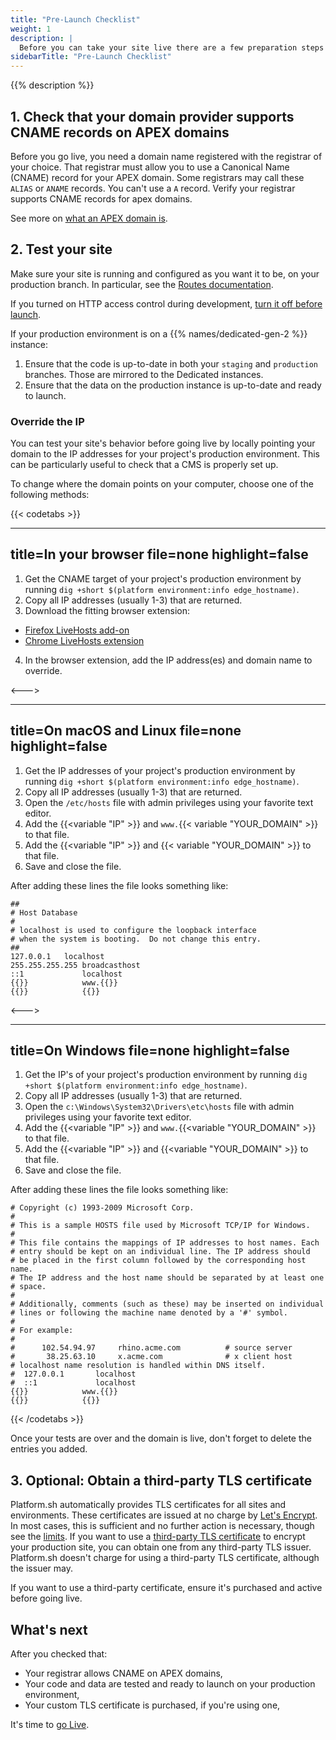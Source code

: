 ```yaml
---
title: "Pre-Launch Checklist"
weight: 1
description: |
  Before you can take your site live there are a few preparation steps to take.
sidebarTitle: "Pre-Launch Checklist"
---
```


{{% description %}}

## 1. Check that your domain provider supports CNAME records on APEX domains

Before you go live, you need a domain name registered with the registrar of your choice.
That registrar must allow you to use a Canonical Name (CNAME) record for your APEX domain.
Some registrars may call these `ALIAS` or `ANAME` records.
You can't use a `A` record.
Verify your registrar supports CNAME records for apex domains.

See more on [what an APEX domain is](/domains/steps/dns.md#what-is-an-apex-domain).

## 2. Test your site

Make sure your site is running and configured as you want it to be, on your production branch.
In particular, see the [Routes documentation](../define-routes/_index.md).

If you turned on HTTP access control during development, [turn it off before launch](../administration/web/configure-environment.md#http-access-control).

If your production environment is on a {{% names/dedicated-gen-2 %}} instance:

1. Ensure that the code is up-to-date in both your `staging` and `production` branches. Those are mirrored to the Dedicated instances.
2. Ensure that the data on the production instance is up-to-date and ready to launch.

### Override the IP

You can test your site's behavior before going live by locally pointing your domain
to the IP addresses for your project's production environment.
This can be particularly useful to check that a CMS is properly set up.

To change where the domain points on your computer, choose one of the following methods:

{{< codetabs >}}

---
title=In your browser
file=none
highlight=false
---

1. Get the CNAME target of your project's production environment by running `dig +short $(platform environment:info edge_hostname)`.
2. Copy all IP addresses (usually 1-3) that are returned.
3. Download the fitting browser extension:
  * [Firefox LiveHosts add-on](https://addons.mozilla.org/en-US/firefox/addon/livehosts/)
  * [Chrome LiveHosts extension](https://chrome.google.com/webstore/detail/livehosts/hdpoplemgeaioijkmoebnnjcilfjnjdi)
4. In the browser extension, add the IP address(es) and domain name to override.

<--->

---
title=On macOS and Linux
file=none
highlight=false
---

1. Get the IP addresses of your project's production environment by running `dig +short $(platform environment:info edge_hostname)`.
2. Copy all IP addresses (usually 1-3) that are returned.
3. Open the `/etc/hosts` file with admin privileges using your favorite text editor.
4. Add the {{<variable "IP" >}} and `www.`{{< variable "YOUR_DOMAIN" >}} to that file.
5. Add the {{<variable "IP" >}} and {{< variable "YOUR_DOMAIN" >}} to that file.
6. Save and close the file.

After adding these lines the file looks something like:

<!-- This is in HTML to get the variable shortcode to work properly -->
<div class="highlight" location="/etc/hosts"><pre tabindex="0" class="chroma"><code class="language-yaml" data-lang="yaml">##
# Host Database
#
# localhost is used to configure the loopback interface
# when the system is booting.  Do not change this entry.
##
127.0.0.1	localhost
255.255.255.255	broadcasthost
::1             localhost
{{<variable "IP" >}}            www.{{<variable "YOUR_DOMAIN" >}}
{{<variable "IP" >}}            {{<variable "YOUR_DOMAIN" >}}
</code></pre></div>

<--->

---
title=On Windows
file=none
highlight=false
---

1. Get the IP's of your project's production environment by running `dig +short $(platform environment:info edge_hostname)`.
2. Copy all IP addresses (usually 1-3) that are returned.
3. Open the `c:\Windows\System32\Drivers\etc\hosts` file with admin privileges using your favorite text editor.
4. Add the {{<variable "IP" >}} and `www.`{{<variable "YOUR_DOMAIN" >}} to that file.
5. Add the {{<variable "IP" >}} and {{<variable "YOUR_DOMAIN" >}} to that file.
6. Save and close the file.

After adding these lines the file looks something like:

<!-- This is in HTML to get the variable shortcode to work properly -->
<div class="highlight" location="c:\Windows\System32\Drivers\etc\hosts"><pre tabindex="0" class="chroma"><code class="language-yaml" data-lang="yaml"># Copyright (c) 1993-2009 Microsoft Corp.
#
# This is a sample HOSTS file used by Microsoft TCP/IP for Windows.
#
# This file contains the mappings of IP addresses to host names. Each
# entry should be kept on an individual line. The IP address should
# be placed in the first column followed by the corresponding host name.
# The IP address and the host name should be separated by at least one
# space.
#
# Additionally, comments (such as these) may be inserted on individual
# lines or following the machine name denoted by a '#' symbol.
#
# For example:
#
#      102.54.94.97     rhino.acme.com          # source server
#       38.25.63.10     x.acme.com              # x client host
# localhost name resolution is handled within DNS itself.
#  127.0.0.1       localhost
#  ::1             localhost
{{<variable "IP" >}}            www.{{<variable "YOUR_DOMAIN" >}}
{{<variable "IP" >}}            {{<variable "YOUR_DOMAIN" >}}
</code></pre></div>
  
{{< /codetabs >}}

Once your tests are over and the domain is live, don't forget to delete the entries you added.

## 3. Optional: Obtain a third-party TLS certificate

Platform.sh automatically provides TLS certificates for all sites and environments.
These certificates are issued at no charge by [Let's Encrypt](https://letsencrypt.org/).
In most cases, this is sufficient and no further action is necessary, though see the [limits](../define-routes/https.md#limits).
If you want to use a [third-party TLS certificate](./steps/tls.md) to encrypt your production site,
you can obtain one from any third-party TLS issuer.
Platform.sh doesn't charge for using a third-party TLS certificate, although the issuer may.

If you want to use a third-party certificate, ensure it's purchased and active before going live.

## What's next

After you checked that:

* Your registrar allows CNAME on APEX domains,
* Your code and data are tested and ready to launch on your production environment,
* Your custom TLS certificate is purchased, if you're using one,

It's time to [go Live](/domains/steps/_index.md).

